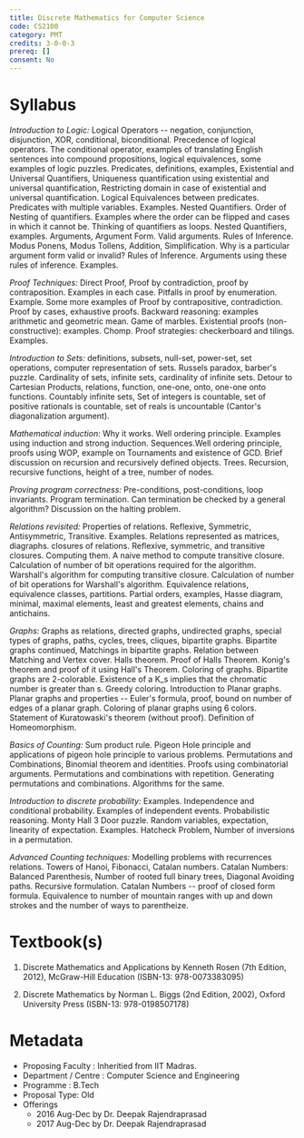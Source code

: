 ```yaml
---
title: Discrete Mathematics for Computer Science
code: CS2100
category: PMT
credits: 3-0-0-3
prereq: []
consent: No
---
```


# Syllabus 

*Introduction to Logic:* Logical Operators -- negation, conjunction, disjunction, XOR, conditional, biconditional. Precedence of logical operators. The conditional operator, examples of translating English sentences into compound propositions, logical equivalences, some examples of logic puzzles. Predicates, definitions, examples, Existential and Universal Quantifiers, Uniqueness quantification using existential and universal quantification, Restricting domain in case of existential and universal quantification. Logical Equivalences between predicates. Predicates with multiple variables. Examples. Nested Quantifiers. Order of Nesting of quantifiers. Examples where the order can be flipped and cases in which it cannot be. Thinking of quantifiers as loops. Nested Quantifiers, examples. Arguments, Argument Form. Valid arguments. Rules of Inference. Modus Ponens, Modus Tollens, Addition, Simplification. Why is a particular argument form valid or invalid? Rules of Inference. Arguments using these rules of inference. Examples.

*Proof Techniques:* Direct Proof, Proof by contradiction, proof by contraposition. Examples in each case. Pitfalls in proof by enumeration. Example. Some more examples of Proof by contrapositive, contradiction. Proof by cases, exhaustive proofs. Backward reasoning: examples arithmetic and geometric mean. Game of marbles. Existential proofs (non-constructive): examples. Chomp. Proof strategies: checkerboard and tilings. Examples. 

*Introduction to Sets:* definitions, subsets, null-set, power-set, set operations, computer representation of sets. Russels paradox, barber's puzzle. Cardinality of sets, infinite sets, cardinality of infinite sets. Detour to Cartesian Products, relations, function, one-one, onto, one-one onto functions. Countably infinite sets, Set of integers is countable, set of positive rationals is countable, set of reals is uncountable (Cantor's diagonalization argument).

*Mathematical induction:* Why it works. Well ordering principle. Examples using induction and strong induction. Sequences.Well ordering principle, proofs using WOP, example on Tournaments and existence of GCD. Brief discussion on recursion and recursively defined objects. Trees. Recursion, recursive functions, height of a tree, number of nodes. 

*Proving program correctness:* Pre-conditions, post-conditions, loop invariants. Program termination. Can termination be checked by a general algorithm? Discussion on the halting problem.

*Relations revisited:* Properties of relations. Reflexive, Symmetric, Antisymmetric, Transitive. Examples. Relations represented as matrices, diagraphs. closures of relations. Reflexive, symmetric, and transitive closures. Computing them. A naive method to compute transitive closure. Calculation of number of bit operations required for the algorithm. Warshall's algorithm for computing transitive closure. Calculation of number of bit operations for Warshall's algorithm. Equivalence relations, equivalence classes, partitions. Partial orders, examples, Hasse diagram, minimal, maximal elements, least and greatest elements, chains and antichains.

*Graphs:* Graphs as relations, directed graphs, undirected graphs, special types of graphs, paths, cycles, trees, cliques, bipartite graphs. Bipartite graphs continued, Matchings in bipartite graphs. Relation between Matching and Vertex cover. Halls theorem. Proof of Halls Theorem. Konig's theorem and proof of it using Hall's Theorem. Coloring of graphs. Bipartite graphs are 2-colorable. Existence of a K_s implies that the chromatic number is greater than s. Greedy coloring. Introduction to Planar graphs. Planar graphs and properties -- Euler's formula, proof, bound on number of edges of a planar graph. Coloring of planar graphs using 6 colors. Statement of Kuratowaski's theorem (without proof). Definition of Homeomorphism.

*Basics of Counting:* Sum product rule. Pigeon Hole principle and applications of pigeon hole principle to various problems. Permutations and Combinations, Binomial theorem and identities. Proofs using combinatorial arguments. Permutations and combinations with repetition. Generating permutations and combinations. Algorithms for the same. 

*Introduction to discrete probability:* Examples. Independence and conditional probability. Examples of independent events. Probabilistic reasoning. Monty Hall 3 Door puzzle. Random variables, expectation, linearity of expectation. Examples. Hatcheck Problem, Number of inversions in a permutation. 

*Advanced Counting techniques:* Modelling problems with recurrences relations. Towers of Hanoi, Fibonacci, Catalan numbers.  Catalan Numbers: Balanced Parenthesis, Number of rooted full binary trees, Diagonal Avoiding paths. Recursive formulation. Catalan Numbers -- proof of closed form formula. Equivalence to number of mountain ranges with up and down strokes and the number of ways to parentheize.

# Textbook(s)

1. 	Discrete Mathematics and Applications by 
	Kenneth Rosen (7th Edition, 2012), 
	McGraw-Hill Education 
	(ISBN-13: 978-0073383095)

2. 	Discrete Mathematics 
	by Norman L. Biggs (2nd Edition, 2002), 
	Oxford University Press 
	(ISBN-13: 978-0198507178)

# Metadata
 
* Proposing Faculty : Inheritied from IIT Madras. 
* Department / Centre : Computer Science and Engineering
* Programme : B.Tech
* Proposal Type: Old
* Offerings
	* 2016 Aug-Dec by Dr. Deepak Rajendraprasad
	* 2017 Aug-Dec by Dr. Deepak Rajendraprasad
